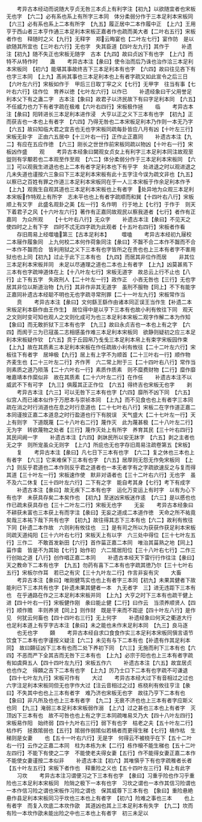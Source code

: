 <!-- { "loadSidebar": true } -->
　　考异古本经动而说随大亨贞无咎三本贞上有利字注【初九】以欲随宜者也宋板无也字　【六二】必有系也系上有所字三本同　体分柔弱分作于三本足利本宋板同　【六三】必有系也系上二本有所字　【九五】履正居中二本作履中正　【上六】王用亨于西山者三本亨作通三本足利本宋板正嘉者作也疏而美大者【二叶右五行】宋板者作也　释随时之义【九行】无释字　郑云晦宴也【二叶左七行】宴作防　是以欲随其所宜也【三叶右六行】无也字　失其臣道【四叶左九行】其作于
　　补遗注【初九】随不失正也宋板无随字　古本【九四】故曰贞凶下有也字　【上六】而特不从特作时
　　蛊
　　考异古本注【彖曰】使令治而后乃诛也治作洽三本足利本宋板同　【初六】能堪其事故终吉下三本足利本有也字　【六四】故曰往见吝下有也字三本同　【上九】髙尚其事也三本足利本也上有者字疏又如此宣令之后三日【六叶左六行】宋板如作于　甲后三日取丁寜之义【七行】无甲字　往当有事【七叶右六行】往作位　育养以徳【七叶左六行】以作已
　　补遗经象曰干父用誉足利本父下有之蛊二字　古本注【象曰】故君子以济民故下有曰字足利本同　【六五】不任威力也力下有者字疏在极难【六叶右四行】宋板极作拯
　　临
　　考异古本注【彖曰】阳转进长三本足利本进作浸　大亨以正之义下三本有也字　【初九】正而获吉也一本也上有者字　【六四】乃得无咎也二本宋板足利本乃作则一本无乃字　【六五】故曰知临大君之宜吉也无也字宋板同疏每卦皆应八月有凶【十叶左三行】宋板无卦字　正由六五居中【十三叶右一行】正作止正嘉同
　　补遗古本注【九二】有应在五应作徳　【六三】刚长之世世作前宋板同疏以物凶【十叶右一行】宋板凶作盛
　　观
　　考异古本经象曰闚观女贞女上有利字三本足利本同注故观至盥则有孚颙若也二本观至作至观　【六二】体分柔弱分作于三本足利本宋板同　【六三】可以观我生进退也也上二本有者字足利本也下有乎字　处进退之时以观进退之几未失道也谨按六三象曰下三本足利本宋板有此十五字注今误为疏文非也【九五】以察已之百姓有罪之作道三本足利本宋板同在于一人三本宋板于作余足利本作予　【上九】观我生自观其道也三本足利本宋板也上有者字　处异地为众观三本足利本宋板作特观上有所字　志未平也也上有者字疏顺而和巽【十四叶右八行】宋板顺上有又字　此盛名观卦之美【左一行】名作明　行于地上【七行】于作于　则天下着君子之风【十六叶左六行】著作有正嘉同故观民以察我道者【七行】者作有正嘉同　为众所观
　　【十七叶右八行】无众字
　　补遗古本注【彖曰】不见天之使四时之上有下字　四时不忒无四字疏为此观者【十五叶右四行】宋板者作看
　　存旧周易上经噬嗑第三【古本足利本】
　　噬嗑
　　考异古本经初九屦校二本屦作履象同　上九何校二本何作荷象同注【彖曰】不齧不合二本作不齧而不合一本作不齧而合　皆利用狱之义下三本有也字皆所之在贵也也上三本有者字不害用狱也也上同【初九】过止于此下三本有也　【九四】而居其非位作而居
　　非其位三本足利本宋板并同　未足以尽通理之道也二本也上有者字　【上九】凶莫甚焉下三本有也字疏坤道体在上【十八叶左七行】宋板无道字　故总云上行不止也【八行】止下有五字　失政刑人【二十叶左一行】政作正　小吝无咎也【三行】无也字　居其非位以斯道治物【九行】其非作非其无道字　虽刑不服物【同上】不下有能字正嘉同补遗古本经聪不明也无也字疏寻常刑罪【二十一叶左九行】宋板常作当
　　贲
　　考异古本注【彖曰】文何繇王繇作由诸本同正误王当作生【补遗二本宋板足利本繇作由王作生】　居位得中是以亨下三本有也故小利有攸往下同　观天之文则时变可知也观人之文则化成可为也三本足利本宋板二观字作解二本为作知　【象曰】而无敢折狱下三本有也字　【九三】故曰永贞吉也一本也上有之字　【六四】而阂于三为已冦虽二志相感虽作难三本足利本宋板同　欲静则疑初之应三本足利本宋板疑作钦　【六五】贲于丘园帛乃戋戋三本足利本帛上有束字宋板园作束　【上九】故在其质素三本足利本宋板在作任疏故小利有攸往【二十二叶左六行】宋板往下有者字　居坤极【九行】居上有上字不为顺首【二十三叶右一行】顺作物　齐麦生也【二十三叶左二行】齐作荠　六二常上附于三【二十四叶右八行】常作当　则素质之道乃陨落【二十六叶右一行】素质作质素　则不糜费财物【二行】糜作靡唯嘉靖本作縻似非　故在其质素【二十六叶左二行】在作任
　　补遗古本注不以威武不下有可字　【九三】俱履其正正作位　【六五】得终吉也宋板无也字
　　剥
　　考异古本注【六三】可以无咎下三本有也字【六四】靡所不凶下同　【六五】似宫人而已诸本似作于万厯本与崇祯本同　【上九】而不见食也也上有者字三本同疏在消之时行消道也在息之时行息道也【二十七叶右八行】宋板二在字作道正嘉二本同谨按正嘉二本道息之时行盈道也行下有脱误　天气盛大【二十七叶左一行】天上有则字　下道既蔑【二十八叶右二行】蔑作灭　此为蔑甚极【二十八叶左二行】无为字　转欲蔑物之处者【三行】蔑作灭处上有所字　养育其民【三十叶右四行】其民间阙一字
　　补遗古本注【六四】剥牀民所以安无牀字　【六五】剥之主者也无之字　则所宠虽众无则字　【上六】所庇也无也字存旧周易注疏卷第五【宋板】
　　复
　　考异古本注【彖曰】凡七日下三本有也字　【六二】复之休也三本也上有者字　【六三】它来难保下三本有也字　【六五】居厚则无怨无作免宋板同　【上六】则反乎君道也二本作则反乎君之道者也一本无者字有之字疏欲速反之与复而得其道【三十叶左一行】宋板速作使　默非对语者也【三十二叶右六行】无也字　虽不及六二休复【三十四叶左六行】二下有之字　能自考其身【七行】考下有成字
　　补遗古本注【彖曰】故无疾下二本有也字　运化万变运上有时字　以有为心下有也字　未获具存矣二本矣作也　【初九】至迷凶宋板迷作逺　【六三】是以慼也也作已疏未获具存也【三十二叶左二行】宋板无也字
　　无妄
　　考异古本经象曰不耕获未富也三本获上有而字注【彖曰】无妄之道成二本道作徳　天命之所不祐竟矣哉三本祐下哉下共有也字　【初九】故往得其志下三本有也【六二】故利有攸往下同【补遗二本作故　六则利有攸往也　三】是有司之所以为获获作获足利本宋板同疏天道纯阳【三十六叶右七行】宋板天上有以字　六三处中得位【三十七叶左五行】三作二　不敢首发新田【六行】首作菑正嘉二本同　唯治其菑熟之地【同上】菑作畬　皆是不为其始【七行】始作初　六二隂居阳位【三十八叶右七行】二作三　行创始之道【八行】创作唱正嘉二本同
　　补遗古本经天下雷行行作往注【彖曰】天之教命下二本有也字　【九五】勿药有喜下二本有也字疏其徳乃尔【三十七叶右五行】宋板尔作耳　若已之有灾【三十九叶左二行】作言非妄有灾
　　大畜
　　考异古本注【彖曰】唯刚健笃实也也上有者字三本同【初九】未果其健者下故能利已下三本共有也字【补遗未果其健者一本　九无者字　三】进无违距下三本有也　在乎通路在作之三本足利本宋板并同　【上九】大亨之时下三本有也疏干健上进【四十叶右一行】宋板健作刚　彖曰能止健【二行】曰作云　当须养顺贤人【四行】顺作赡　丰则养贤【同上】则作财　既是干来而不距逆【四十叶左八行】是作见　何犹云何畜也【四十四叶右三行】无上何字
　　补遗经象曰何天之衢道大行也足利本道上有亨字古本注【彖曰】未之能也未作末足利本同　【九三】良马逐
　　也无也字
　　頥
　　考异古本经自求口食食作实三本足利本宋板同愼言语节饮食下二本有也字谨按义疑注【六二】未见有与下二本有也【补遗有作其足利本同】　故曰頥征凶下三本有也而二处下养初下同　【六三】无施而利下三本有也【六四】不恶而严下全其吉而无咎下三本有也　【上九】必宗于阳也也上三本有者字疏有如虞舜五人【四十四叶左九行】宋板五作六
　　补遗古本注【六五】故宜居贞也也作之　得頥之吉下二本有也字　【上九】厉乃士口下二本有也字疏不可谦退【四十七叶左九行】宋板可作有
　　大过
　　考异古本经大过下有音相过之过也六字注足利本宋板同但无也字作大过【注云音相过之过】栋桡利有攸往亨注【彖曰】不失其中也也上三本有者字　难乃济也宋板无也字　故往乃亨下二本有也　【象曰】非凡所及也也上三本有者字　【九二】无衰不济也也上三本有者字应斯义也同　【九三】淹弱三本足利本宋板弱作溺　【上六】过之甚也三本也上有者字　灭顶凶下三本有也　故不可咎也也上有之字三本同疏唯易爻乃大【四十八叶左四行】宋板易作阳　始终弱【四十九叶右三行】弱下有也字　枯老之夫【五十叶左二行】枯作朽　拯救隂弱也【五行】隂弱作弱隂似若槁者而更得生稊【七行】槁作枯　生稊则是女妻
　　也【五十一叶右六行】无是字　何得云不被桡乎在下【五十二叶右一行】云作之正嘉二本同　柱为本栋为末【二行】栋作榱不能生稊也【五十二叶左四行】不能下有使之二字　不能使老夫得女妻【五行】作不能得女妻正嘉二本作不能使女妻谨按二本似非
　　补遗古本注【初六】其唯愼乎下有也字疏稚者长者【五十叶左五行】宋板下者作也　释重险之义也【五十四叶左三行】释上有此字
　　习坎
　　考异古本注习谓便习之下三本有也字　【彖曰】习重乎险也作习乎重险也三本足利本宋板同　险陗之极下一本有也字　习坎之谓也一本作其信习险谓也一本作信习险之谓也宋板作习险之谓也　保其威尊下三本有也　【象曰】重险悬絶悬作县足利本宋板同习乎坎也三本也上有者字　【初六】险难之事也三本
　　也上有者字　而复入坎底二本坎作欿　其道凶也其上三本足利本有失字　【九二】坎而有险一本坎作欿未能出险之中也三本也上有者字　初三未足以
